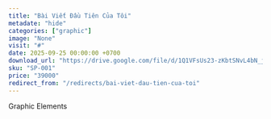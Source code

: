 ```yaml
---
title: "Bài Viết Đầu Tiên Của Tôi"
metadate: "hide"
categories: ["graphic"]
image: "None"
visit: "#"
date: 2025-09-25 00:00:00 +0700
download_url: "https://drive.google.com/file/d/1Q1VFsUs23-zKbtSNvL4bN_jPDYNnmeMx/view?usp=drive_link"
sku: "SP-001"
price: "39000"
redirect_from: "/redirects/bai-viet-dau-tien-cua-toi"
---
```

Graphic Elements
